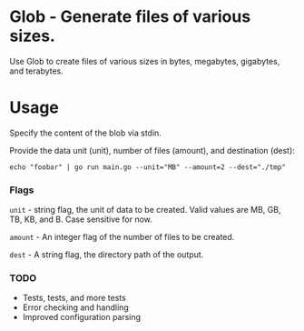 # Glob - Generate files of various sizes.

Use Glob to create files of various sizes in bytes, megabytes, gigabytes, and terabytes.

# Usage

Specify the content of the blob via stdin.

Provide the data unit (unit), number of files (amount), and destination (dest):
```
echo "foobar" | go run main.go --unit="MB" --amount=2 --dest="./tmp"
```

### Flags

`unit` -  string flag, the unit of data to be created. Valid values are MB, GB, TB, KB, and B. Case sensitive for now.

`amount` - An integer flag of the number of files to be created.

`dest` - A string flag, the directory path of the output.

### TODO

- Tests, tests, and more tests
- Error checking and handling
- Improved configuration parsing